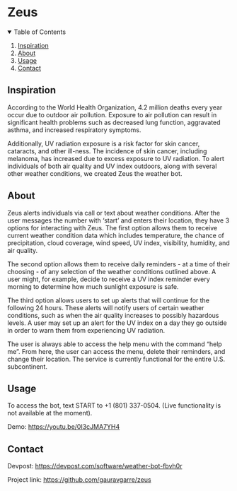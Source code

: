 # Zeus

<!-- TABLE OF CONTENTS -->
<details open="open">
  <summary>Table of Contents</summary>
  <ol>
    <li>
      <a href="#inspiration">Inspiration</a>
    </li>
    <li>
      <a href="#about">About</a>
    </li>
    <li><a href="#usage">Usage</a></li>
    <li><a href="#contact">Contact</a></li>
  </ol>
</details>

## Inspiration
According to the World Health Organization, 4.2 million deaths every year occur due to outdoor air pollution. Exposure to air pollution can result in significant health problems such as decreased lung function, aggravated asthma, and increased respiratory symptoms.

Additionally, UV radiation exposure is a risk factor for skin cancer, cataracts, and other ill-ness. The incidence of skin cancer, including melanoma, has increased due to excess exposure to UV radiation. To alert individuals of both air quality and UV index outdoors, along with several other weather conditions, we created Zeus the weather bot.

## About
Zeus alerts individuals via call or text about weather conditions. After the user messages the number with ‘start’ and enters their location, they have 3 options for interacting with Zeus. The first option allows them to receive current weather condition data which includes temperature, the chance of precipitation, cloud coverage, wind speed, UV index, visibility, humidity, and air quality.

The second option allows them to receive daily reminders - at a time of their choosing - of any selection of the weather conditions outlined above. A user might, for example, decide to receive a UV index reminder every morning to determine how much sunlight exposure is safe.

The third option allows users to set up alerts that will continue for the following 24 hours. These alerts will notify users of certain weather conditions, such as when the air quality increases to possibly hazardous levels. A user may set up an alert for the UV index on a day they go outside in order to warn them from experiencing UV radiation.

The user is always able to access the help menu with the command “help me”. From here, the user can access the menu, delete their reminders, and change their location. The service is currently functional for the entire U.S. subcontinent.

## Usage
To access the bot, text START to +1 (801) 337-0504. (Live functionality is not available at the moment).

Demo: https://youtu.be/0I3cJMA7YH4

## Contact
Devpost: https://devpost.com/software/weather-bot-fbvh0r

Project link: https://github.com/gauravgarre/zeus
